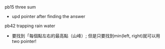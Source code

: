 pb15 three sum
* upd pointer after finding the answer

pb42 trapping rain water
* 要找到「每個點左右的最高點（山峰）; 但是只要找到min(left, right)就可以用two pointer!